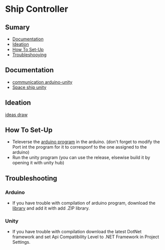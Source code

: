 # Ship Controller

## Sumary

* [Documentation](#documentation)
* [Ideation](#ideation)
* [How To Set-Up](#how-to-set-up)
* [Troubleshooying](#troubleshooting)

## Documentation

* [communication arduino-unity](https://www.alanzucconi.com/2015/10/07/how-to-integrate-arduino-with-unity/#step0)
* [Space ship unity](https://www.youtube.com/watch?v=fZvJvZA4nhY&t=112s)

## Ideation

[ideas draw](/illustration%20d'id%C3%A9es.jpg)

## How To Set-Up

* Televerse the [arduino program](/Programme_arduino/programme_test/) in the arduino. (don't forget to modify the Port int the program for it to corresponf to the one assigned to the arduino)
* Run the unity program (you can use the release, elsewise build it by opening it with unity hub)

## Troubleshooting

### Arduino

* If you have trouble with compilation of arduino program, download the [library](https://github.com/scogswell/ArduinoSerialCommand) and add it with add .ZIP library.

### Unity

* If you have trouble with compilation download the latest DotNet framework and set Api Compatibility Level to .NET Framework in Project Settings.
